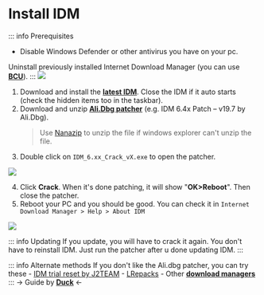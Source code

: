 # Install IDM

::: info Prerequisites

- Disable Windows Defender or other antivirus you have on your pc.

Uninstall previously installed Internet Download Manager (you can use [**BCU**](https://www.bcuninstaller.com/)).
:::
![](https://files.catbox.moe/he5bja.png)

1. Download and install the [**latest IDM**](https://www.internetdownloadmanager.com/download.html). Close the IDM if it auto starts (check the hidden items too in the taskbar).
2. Download and unzip [**Ali.Dbg patcher**](https://cracksurl.com/internet-download-manager/) (e.g. IDM 6.4x Patch – v19.7 by Ali.Dbg).
   > Use [Nanazip](https://github.com/M2Team/NanaZip) to unzip the file if windows explorer can't unzip the file.
3. Double click on `IDM_6.xx_Crack_vX.exe` to open the patcher.

![](https://files.catbox.moe/4a67va.png)

4. Click **Crack**. When it's done patching, it will show "**OK>Reboot**". Then close the patcher.
5. Reboot your PC and you should be good. You can check it in `Internet Download Manager > Help > About IDM `

![](https://files.catbox.moe/pi4ei3.png)

::: info Updating
If you update, you will have to crack it again. You don't have to reinstall IDM. Just run the patcher after u done updating IDM.
:::

::: info Alternate methods
If you don't like the Ali.dbg patcher, you can try these - [IDM trial reset by J2TEAM](https://github.com/J2TEAM/idm-trial-reset) - [LRepacks](https://lrepacks.net/repaki-programm-dlya-interneta/56-internet-download-manager-repack.html) - Other [**download managers**](https://wotaku.moe/tools#downloader-1)
:::
-> Guide by [**Duck**](https://wotaku.moe/) <-
